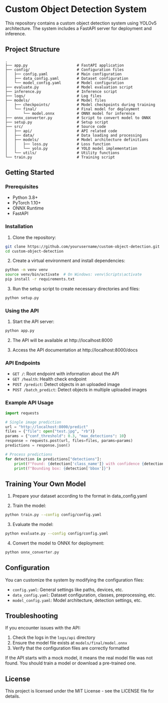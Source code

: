 # Custom Object Detection System

This repository contains a custom object detection system using YOLOv5 architecture. The system includes a FastAPI server for deployment and inference.

## Project Structure

```
.
├── app.py                      # FastAPI application
├── config/                     # Configuration files
│   ├── config.yaml             # Main configuration
│   ├── data_config.yaml        # Dataset configuration
│   └── model_config.yaml       # Model configuration
├── evaluate.py                 # Model evaluation script
├── inference.py                # Inference script
├── logs/                       # Log files
├── models/                     # Model files
│   ├── checkpoints/            # Model checkpoints during training
│   └── final/                  # Final model for deployment
│       └── model.onnx          # ONNX model for inference
├── onnx_converter.py           # Script to convert model to ONNX
├── setup.py                    # Setup script
├── src/                        # Source code
│   ├── api/                    # API related code
│   ├── data/                   # Data loading and processing
│   ├── models/                 # Model architecture definitions
│   │   ├── loss.py             # Loss function
│   │   └── yolo.py             # YOLO model implementation
│   └── utils/                  # Utility functions
└── train.py                    # Training script
```

## Getting Started

### Prerequisites

- Python 3.8+
- PyTorch 1.10+
- ONNX Runtime
- FastAPI

### Installation

1. Clone the repository:
```bash
git clone https://github.com/yourusername/custom-object-detection.git
cd custom-object-detection
```

2. Create a virtual environment and install dependencies:
```bash
python -m venv venv
source venv/bin/activate  # On Windows: venv\Scripts\activate
pip install -r requirements.txt
```

3. Run the setup script to create necessary directories and files:
```bash
python setup.py
```

### Using the API

1. Start the API server:
```bash
python app.py
```

2. The API will be available at http://localhost:8000

3. Access the API documentation at http://localhost:8000/docs

### API Endpoints

- `GET /`: Root endpoint with information about the API
- `GET /health`: Health check endpoint
- `POST /predict`: Detect objects in an uploaded image
- `POST /batch_predict`: Detect objects in multiple uploaded images

### Example API Usage

```python
import requests

# Single image prediction
url = "http://localhost:8000/predict"
files = {"file": open("test.jpg", "rb")}
params = {"conf_threshold": 0.3, "max_detections": 10}
response = requests.post(url, files=files, params=params)
predictions = response.json()

# Process predictions
for detection in predictions["detections"]:
    print(f"Found: {detection['class_name']} with confidence {detection['confidence']}")
    print(f"Bounding box: {detection['bbox']}")
```

## Training Your Own Model

1. Prepare your dataset according to the format in data_config.yaml

2. Train the model:
```bash
python train.py --config config/config.yaml
```

3. Evaluate the model:
```bash
python evaluate.py --config config/config.yaml
```

4. Convert the model to ONNX for deployment:
```bash
python onnx_converter.py
```

## Configuration

You can customize the system by modifying the configuration files:

- `config.yaml`: General settings like paths, devices, etc.
- `data_config.yaml`: Dataset configuration, classes, preprocessing, etc.
- `model_config.yaml`: Model architecture, detection settings, etc.

## Troubleshooting

If you encounter issues with the API:

1. Check the logs in the `logs/api` directory
2. Ensure the model file exists at `models/final/model.onnx`
3. Verify that the configuration files are correctly formatted

If the API starts with a mock model, it means the real model file was not found. You should train a model or download a pre-trained one.

## License

This project is licensed under the MIT License - see the LICENSE file for details.